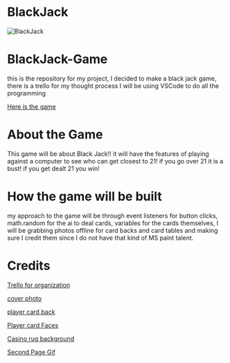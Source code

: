# BlackJack

![BlackJack](https://www.shutterstock.com/image-illustration/casino-cards-poker-blackjack-baccarat-260nw-2049483164.jpg)

# BlackJack-Game

this is the repository for my project, I decided to make a black jack game, there is a trello for my thought process I will be using VSCode to do all the programming

[Here is the game](https://black-jackgame.surge.sh/)

# About the Game

This game will be about Black Jack!! it will have the features of playing against a computer to see who can get closest to 21! if you go over 21 it is a bust! if you get dealt 21 you win!

# How the game will be built

my approach to the game will be through event listeners for button clicks, math.random for the ai to deal cards, variables for the cards themselves, I will be grabbing photos offline for card backs and card tables and making sure I credit them since I do not have that kind of MS paint talent.

# Credits

[Trello for organization](https://trello.com/b/ezm2FyEO/unit-1-projectblackjack)

[cover photo](https://www.shutterstock.com/image-illustration/casino-cards-poker-blackjack-baccarat-260nw-2049483164.jpg)

[player card back](https://www.nicepng.com/ourpic/u2y3a9q8q8r5w7i1_nouveau-bourgogne-playing-cards-back-game-card-back/)

[Player card Faces](<https://www.dcode.fr/playing-cards#:~:text=A%20deck%20of%20cards%20is,%2C%20King%20(K).&text=Cards%20that%20do%20not%20have,face%20cards%20or%20court%20cards.>)

[Casino rug background](https://3.bp.blogspot.com/-ssoN1svjRQQ/UJQ-_pf3p2I/AAAAAAAADxA/b8o7N32w_7k/s1600/Seamless+hotel+casino+carpet+texture.jpg)

[Second Page Gif](https://www.mandatory.com/assets/uploads/gallery/hilarious-zoom-backgrounds/this-is-fine.gif)
